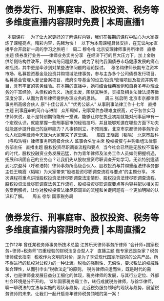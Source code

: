 # 债券发行、刑事庭审、股权投资、税务等多维度直播内容限时免费 | 本周直播1

 
本周课程
 
 
为了让大家更好的了解课程内容，我们在每期的课程中贴心为大家提炼了课程亮点，精彩内容，先睹为快！
 
以下为本周课程具体安排，在无讼App直播平台开启新一周的学习之旅吧！
 
周二
穆冬梅
北京安理律师事务所律师
 
直播主题
债券发行业务——律师业务实务分享
 
在经济下行的巨大压力下，加上金融供给侧结构性改革，债券纠纷问题频发，成为了制约我国债券市场健康发展的痛点和瓶颈，其中更是牵涉到对某些法律问题的理论探讨。
 
穆冬梅律师长期专注资本市场、私募投资基金及投资并购领域法律事务，参与主办多个公司债券发行项目、私募基金管理人登记备案项目、政府引导基金的设立/投资/管理项目及投资并购项目，具有丰富的实务经验。在本期的直播中，她将结合经典案例和自身多年办理业务的丰富经验，从债权的含义、功能出发，围绕其种类，实操及相关法律法规等做深度分享，从而为青年律师提供办理业务的思路。
 
 
周三
张启明
北京市京都律师事务所高级合伙人
原“十佳公诉人”
“优秀公诉人”
从事刑事法律工作十七年
 
直播主题
刑事庭审的简介与进阶
 
众所周知，刑事案件办理难度很高，对于各位实习律师来说，是不是特别期待能有一堂课，能够让你在执业初期就能对刑事庭审有一个宏观认识，就能掌握一些刑事庭审的经验技巧，并且能够知道在哪些方面下功夫就能逐步提升自己的庭审能力？凡事预则立，不预则废。北京市京都律师事务所合伙人张启明律师今天就为大家带来了这堂课。
 
 
周四
王晓霞（韬喻）
北京市盈科（呼和浩特）律师事务所高级合伙人
监事会名誉主席
股权投资与并购重组法律事务部主任
 
直播主题
股权投资尽职调查流程和要点
 
当今社会已然是无股权不富裕的时代，股权投融资业务发展迅猛，作为青年律师及法务工作人员如何把握机遇，拓展和巩固自己的业务点？让我们先从股权投资尽职调查开始学习。无讼特别邀请到北京盈科（呼和浩特）律师事务所高级合伙人、股权投资与并购重组法律事务部主任王晓霞（韬喻）为大家带来“股权投资尽职调查流程与要点”的主题分享。
本次课程将重点讲授股权投资法律尽职调查法定情形、股权投资法律尽职调查流程、股权投资法律尽职调查法务工作流程、股权投资尽职调查要点等内容并配以相关实务案例解析，让你对股权投资法律尽职调查的流程和关键问题有一个更加明晰的认识和了解。
 
 
周五
徐华
国家税务局

# 债券发行、刑事庭审、股权投资、税务等多维度直播内容限时免费 | 本周直播2

工作12年
曾任某税务师事务所技术总监
江苏乐天律师事务所律师
“会计师+国家税务+律师+税务师”四重经验的财税法复合型人才
 
直播主题
做专家还是杂家？税务律师成长指南
 
税收作为文明的对价，是为了享受现代国家所提供的公共产品，所不得进行的私权对公权力的一种让渡。税收的强制性、无偿性，要求税法的权威性和合理性，从而引申出“税收法定”的原则。
税务律师应运而生，既是时代的需求，也是律师业发展日益分工细化的体现，税务律师的发展，与其行业定位、外部社会环境是分不开的。
12年国家税务局工作，转行成就税务律师，与徐华律师，聊一聊税法的立法与实施的现状与趋势，走近税务服务领域的现状与趋势，展望税务律师的未来，让我们一起开启青年律师税务领域的第一案！
 
 


